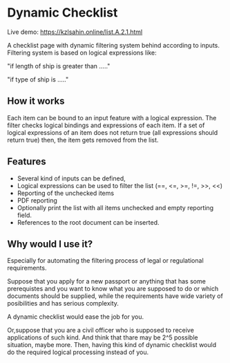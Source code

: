 # Dynamic Checklist
Live demo: https://kzlsahin.online/list.A.2.1.html

A checklist page with dynamic filtering system behind according to inputs.
Filtering system is based on logical expressions like:

 "if length of ship is greater than ....."

 "if type of ship is ....."

## How it works

Each item can be bound to an input feature with a logical expression. The filter checks logical bindings and expressions of each item.
If a set of logical expressions of an item does not return true (all expressions should return true) then, the item gets removed from the list.

## Features

 - Several kind of inputs can be defined,
 - Logical expressions can be used to filter the list (==, <=, >=, !=, >>, <<)
 - Reporting of the unchecked items
 - PDF reporting
 - Optionally print the list with all items unchecked and empty reporting field.
 - References to the root document can be inserted.

## Why would I use it?

Especially for automating the filtering process of legal or regulational requirements.

Suppose that you apply for a new passport or anything that has some prerequistes and you want to know what you are supposed to do or which documents should be supplied, while the requirements have wide variety of posibilities and has serious complexity.

A dynamic checklist would ease the job for you.

Or,suppose that you are a civil officer who is supposed to receive applications of such kind. And think that thare may be 2^5 possible situation, maybe more. Then, having this kind of dynamic checklist would do the required logical processing instead of you.


